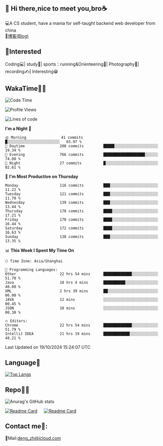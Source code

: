 👋 Hi there,nice to meet you,bro☕
---
💻A CS student, have a mania for self-taught backend web developer from china   
📌[博客(Blog)](https://github.com/HealUP/MyBlog)

 <!-- waka-box start -->
 <!-- waka-box end -->
 
🧲**Interested**
--
Coding💻| study📖| sports：running&Orienteering🏃‍| Photography📸| recording✍️| Interesting😁

WakaTime👨‍💻
---
<!--START_SECTION:waka-->
![Code Time](http://img.shields.io/badge/Code%20Time-1%2C951%20hrs%2040%20mins-blue)

![Profile Views](http://img.shields.io/badge/Profile%20Views-0-blue)

![Lines of code](https://img.shields.io/badge/From%20Hello%20World%20I%27ve%20Written-205.0%20thousand%20lines%20of%20code-blue)

**I'm a Night 🦉** 

```text
🌞 Morning                41 commits          █░░░░░░░░░░░░░░░░░░░░░░░░   03.97 % 
🌆 Daytime                200 commits         █████░░░░░░░░░░░░░░░░░░░░   19.34 % 
🌃 Evening                766 commits         ███████████████████░░░░░░   74.08 % 
🌙 Night                  27 commits          █░░░░░░░░░░░░░░░░░░░░░░░░   02.61 % 
```
📅 **I'm Most Productive on Thursday** 

```text
Monday                   116 commits         ███░░░░░░░░░░░░░░░░░░░░░░   11.22 % 
Tuesday                  121 commits         ███░░░░░░░░░░░░░░░░░░░░░░   11.70 % 
Wednesday                139 commits         ███░░░░░░░░░░░░░░░░░░░░░░   13.44 % 
Thursday                 178 commits         ████░░░░░░░░░░░░░░░░░░░░░   17.21 % 
Friday                   170 commits         ████░░░░░░░░░░░░░░░░░░░░░   16.44 % 
Saturday                 172 commits         ████░░░░░░░░░░░░░░░░░░░░░   16.63 % 
Sunday                   138 commits         ███░░░░░░░░░░░░░░░░░░░░░░   13.35 % 
```


📊 **This Week I Spent My Time On** 

```text
🕑︎ Time Zone: Asia/Shanghai

💬 Programming Languages: 
Other                    22 hrs 54 mins      █████████████░░░░░░░░░░░░   51.70 % 
Java                     18 hrs 4 mins       ██████████░░░░░░░░░░░░░░░   40.80 % 
XML                      2 hrs 39 mins       ██░░░░░░░░░░░░░░░░░░░░░░░   06.00 % 
JAVA                     12 mins             ░░░░░░░░░░░░░░░░░░░░░░░░░   00.45 % 
JSON                     10 mins             ░░░░░░░░░░░░░░░░░░░░░░░░░   00.38 % 

🔥 Editors: 
Chrome                   22 hrs 54 mins      █████████████░░░░░░░░░░░░   51.79 % 
IntelliJ IDEA            21 hrs 19 mins      ████████████░░░░░░░░░░░░░   48.21 % 
```


 Last Updated on 19/10/2024 15:24:07 UTC
<!--END_SECTION:waka-->

Language🚀
---
[![Top Langs](https://github-readme-stats.vercel.app/api/top-langs/?username=HealUP&layout=compact&hide_border=true)](https://github.com/HealUP)

Repo🧑‍💻
---
![Anurag's GitHub stats](https://github-readme-stats.vercel.app/api?username=HealUP&count_private=true&show_icons=true&theme=gruvbox&hide_border=true) 

[![Readme Card](https://github-readme-stats.vercel.app/api/pin/?username=HealUP&repo=InternetEy&theme=transparent)](https://github.com/HealUP/InternetEy) &emsp;
[![Readme Card](https://github-readme-stats.vercel.app/api/pin/?username=HealUP&repo=CampusExperience&theme=transparent)](https://github.com/HealUP/CampusExperience)


Contact me📱:
---
📮Mail:deng_zh@icloud.com  
